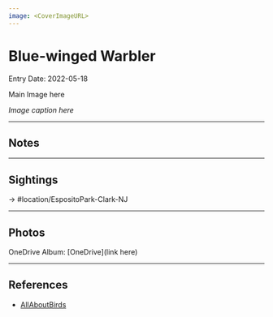 ```yaml
---
image: <CoverImageURL>
---
```


# Blue-winged Warbler
Entry Date: 2022-05-18

Main Image here

*Image caption here*

---------------------------------------------------------------
## Notes

---------------------------------------------------------------
## Sightings

-> #location/EspositoPark-Clark-NJ 

---------------------------------------------------------------
## Photos
OneDrive Album: [OneDrive](link here)

---------------------------------------------------------------
## References
- [AllAboutBirds](https://www.allaboutbirds.org/guide/Blue-winged_Warbler/overview)